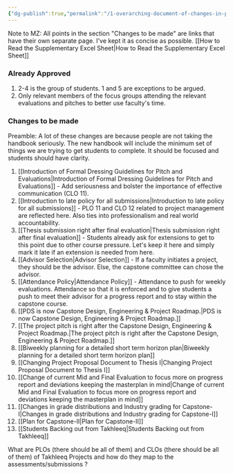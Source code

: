 ```yaml
---
{"dg-publish":true,"permalink":"/1-overarching-document-of-changes-in-policy/","tags":["gardenEntry"]}
---
```


Note to MZ: All points in the section "Changes to be made" are links that have their own separate page. I've kept it as concise as possible.
[[How to Read the Supplementary Excel Sheet\|How to Read the Supplementary Excel Sheet]]
### Already Approved
1. 2-4 is the group of students. 1 and 5 are exceptions to be argued.
2. Only relevant members of the focus groups attending the relevant evaluations and pitches to better use faculty's time.

### Changes to be made
Preamble: A lot of these changes are because people are not taking the handbook seriously. The new handbook will include the minimum set of things we are trying to get students to complete. It should be focused and students should have clarity.
1. [[Introduction of Formal Dressing Guidelines for Pitch and Evaluations\|Introduction of Formal Dressing Guidelines for Pitch and Evaluations]] - Add seriousness and bolster the importance of effective communication (CLO 11).
2. [[Introduction to late policy for all submissions\|Introduction to late policy for all submissions]] - PLO 11 and CLO 12 related to project management are reflected here. Also ties into professionalism and real world accountability.
3. [[Thesis submission right after final evaluation\|Thesis submission right after final evaluation]] - Students already ask for extensions to get to this point due to other course pressure. Let's keep it here and simply mark it late if an extension is needed from here.
4. [[Advisor Selection\|Advisor Selection]] - If a faculty initiates a project, they should be the advisor. Else, the capstone committee can chose the advisor.
5. [[Attendance Policy\|Attendance Policy]] - Attendance to push for weekly evaluations. Attendance so that it is enforced and to give students a push to meet their advisor for a progress report and to stay within the capstone course.
6. [[PDS is now Capstone Design, Engineering & Project Roadmap.\|PDS is now Capstone Design, Engineering & Project Roadmap.]]
7. [[The project pitch is right after the Capstone Design, Engineering & Project Roadmap.\|The project pitch is right after the Capstone Design, Engineering & Project Roadmap.]] 
8. [[Biweekly planning for a detailed short term horizon plan\|Biweekly planning for a detailed short term horizon plan]] 
9. [[Changing Project Proposal Document to Thesis I\|Changing Project Proposal Document to Thesis I]] 
10. [[Change of current Mid and Final Evaluation to focus more on progress report and deviations keeping the masterplan in mind\|Change of current Mid and Final Evaluation to focus more on progress report and deviations keeping the masterplan in mind]] 
11. [[Changes in grade distributions and Industry grading for Capstone-I\|Changes in grade distributions and Industry grading for Capstone-I]]
12. [[Plan for Capstone-II\|Plan for Capstone-II]]
13. [[Students Backing out from Takhleeq\|Students Backing out from Takhleeq]]


What are PLOs (there should be all of them) and CLOs (there should be all of them) of Takhleeq Projects and how do they map to the assessments/submissions ?